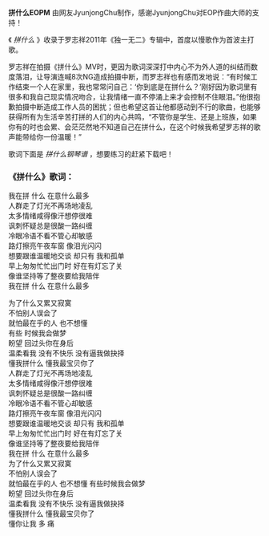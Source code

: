 

**拼什么EOPM** 由网友JyunjongChu制作，感谢JyunjongChu对EOP作曲大师的支持！

  

《 _拼什么_ 》收录于罗志祥2011年《独一无二》专辑中，首度以慢歌作为首波主打歌。

  

罗志祥在拍摄《拼什么》MV时，更因为歌词深深打中内心不为外人道的纠结而数度落泪，让导演连喊8次NG造成拍摄中断，而罗志祥也有感而发地说：“有时候工作结束一个人在家里，我也常常问自己：‘你到底是在拼什么？’刚好因为歌词里有很多和我自己现实情况吻合，让我情绪一直不停涌上来才会控制不住眼泪。”他很抱歉拍摄中断造成工作人员的困扰；但也希望这首让他都感动到不行的歌曲，也能够获得所有为生活辛苦打拼的人们的内心共鸣，“不管你是学生、还是上班族，如果你有的时也会累、会茫茫然地不知道自己在拼什么，在这个时候我希望罗志祥的歌声能带给你一份温暖！”

  

歌词下面是 _拼什么钢琴谱_ ，想要练习的赶紧下载吧！

### 《拼什么》歌词：

我在拼 什么 在意什么最多  
人群走了灯光不再场地凌乱  
太多情绪咸得像汗想停很难  
讽刺怀疑总是很酸一路纠缠  
冷眼冷语不看不管心却敏感  
路灯擦亮午夜车窗 像泪光闪闪  
想要跟谁温暖地交谈 却只有 我和孤单  
早上匆匆忙忙出门时 好在有灯忘了关  
像谁坚持等了整夜要给我陪伴  
我在拼 什么 在意什么最多  
  
为了什么又累又寂寞  
不怕别人误会了  
就怕最在乎的人 也不想懂  
有些 时候我会做梦  
盼望 回过头你在身后  
温柔看我 没有不快乐 没有逼我做抉择  
懂我拼什么 懂我最宝贝你了  
人群走了灯光不再场地凌乱  
太多情绪咸得像汗想停很难  
讽刺怀疑总是很酸一路纠缠  
冷眼冷语不看不管心却敏感  
路灯擦亮午夜车窗 像泪光闪闪  
想要跟谁温暖地交谈 却只有 我和孤单  
早上匆匆忙忙出门时 好在有灯忘了关  
像谁坚持等了整夜要给我陪伴  
我在拼 什么 在意什么最多  
为了什么又累又寂寞  
不怕别人误会了  
就怕最在乎的人 也不想懂 有些时候我会做梦  
盼望 回过头你在身后  
温柔看我 没有不快乐 没有逼我做抉择  
懂我拼什么 懂我最宝贝你了  
懂你让我 多 痛

